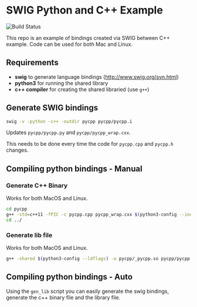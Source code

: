 # SWIG Python and C++ Example

![Build Status](https://github.com/Shanedell/python-cpp-swig/workflows/Test%20Pycpp%20Module/badge.svg)

This repo is an example of bindings created via SWIG between C++ example. Code can
be used for both Mac and Linux.

## Requirements

- **swig** to generate language bindings (http://www.swig.org/svn.html)
- **python3** for running the shared library
- **c++ compiler** for creating the shared libraried (use `g++`)

## Generate SWIG bindings

```bash
swig -v -python -c++ -outdir pycpp pycpp/pycpp.i
```

Updates `pycpp/pycpp.py` and `pycpp/pycpp_wrap.cxx`.

This needs to be done every time the code for `pycpp.cpp` and `pycpp.h` changes. 

## Compiling python bindings - Manual

### Generate C++ Binary

Works for both MacOS and Linux.

```bash
cd pycpp
g++ -std=c++11 -fPIC -c pycpp.cpp pycpp_wrap.cxx $(python3-config --include)
cd ../
```

### Generate lib file

Works for both MacOS and Linux.

```bash
g++ -shared $(python3-config --ldflags) -o pycpp/_pycpp.so pycpp/pycpp.o pycpp/pycpp_wrap.o
```

## Compiling python bindings - Auto

Using the `gen_lib` script you can easily generate the swig bindings, generate the c++ binary file and the library file.
